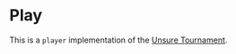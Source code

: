 # Play

This is a `player` implementation of the [Unsure Tournament](https://github.com/corverroos/unsure).



